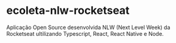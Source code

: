 # ecoleta-nlw-rocketseat
Aplicação Open Source desenvolvida NLW (Next Level Week) da Rocketseat ultilizando Typescript, React, React Native e Node.
